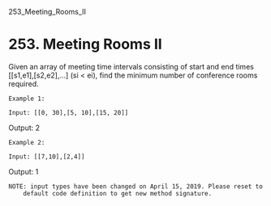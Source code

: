 253_Meeting_Rooms_II
# 253. Meeting Rooms II

Given an array of meeting time intervals consisting of start and end times [[s1,e1],[s2,e2],...]
        (si < ei), find the minimum number of conference rooms required.
    

    Example 1:

    Input: [[0, 30],[5, 10],[15, 20]]
Output: 2

    Example 2:

    Input: [[7,10],[2,4]]
Output: 1

    NOTE: input types have been changed on April 15, 2019. Please reset to
        default code definition to get new method signature.